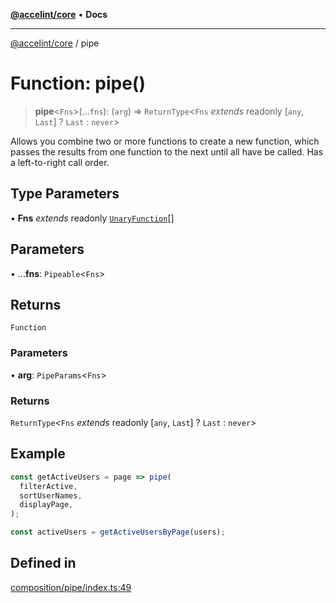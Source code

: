 [**@accelint/core**](../README.md) • **Docs**

***

[@accelint/core](../README.md) / pipe

# Function: pipe()

> **pipe**\<`Fns`\>(...`fns`): (`arg`) => `ReturnType`\<`Fns` *extends* readonly [`any`, `Last`] ? `Last` : `never`\>

Allows you combine two or more functions to create a new function, which passes the results from one
function to the next until all have be called. Has a left-to-right call order.

## Type Parameters

• **Fns** *extends* readonly [`UnaryFunction`](../type-aliases/UnaryFunction.md)[]

## Parameters

• ...**fns**: `Pipeable`\<`Fns`\>

## Returns

`Function`

### Parameters

• **arg**: `PipeParams`\<`Fns`\>

### Returns

`ReturnType`\<`Fns` *extends* readonly [`any`, `Last`] ? `Last` : `never`\>

## Example

```ts
const getActiveUsers = page => pipe(
  filterActive,
  sortUserNames,
  displayPage,
);

const activeUsers = getActiveUsersByPage(users);
```

## Defined in

[composition/pipe/index.ts:49](https://github.com/gohypergiant/standard-toolkit/blob/87ae5060c82d212b75a10cafb0030b08916e90f1/packages/core/src/composition/pipe/index.ts#L49)
